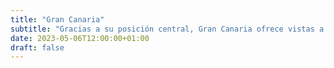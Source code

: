 ```yaml
---
title: "Gran Canaria"
subtitle: "Gracias a su posición central, Gran Canaria ofrece vistas a todas las islas excepto La Palma"
date: 2023-05-06T12:00:00+01:00
draft: false
---
```


